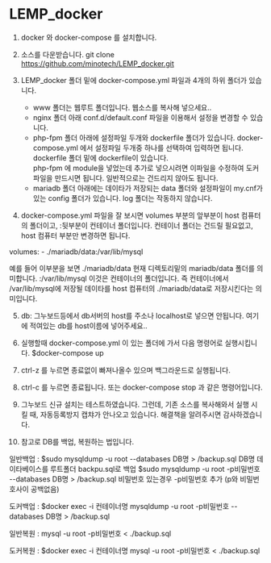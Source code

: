 # LEMP_docker

1. docker 와 docker-compose 를 설치합니다.

2. 소스를 다운받습니다. git clone https://github.com/minotech/LEMP_docker.git 

3. LEMP_docker 폴더 밑에 docker-compose.yml 파일과 4개의 하위 폴더가 있습니다.

   - www 폴더는 웹루트 폴더입니다. 웹소스를 복사해 넣으세요..
   - nginx 폴더 아래 conf.d/default.conf 파일을 이용해서 설정을 변경할 수 있습니다. 
   - php-fpm 폴더 아래에 설정파일 두개와 dockerfile 폴더가 있습니다. 
     docker-compose.yml 에서 설정파일 두개중 하나를 선택하여 입력하면 됩니다.
     dockerfile 폴더 밑에 dockerfile이 있습니다.  
     php-fpm 에 module을 넣었는데 추가로 넣으시려면 이파일을 수정하여 도커파일을 만드시면 됩니다. 일반적으로는 건드리지 않아도 됩니다.
   - mariadb 폴더 아래에는 데이타가 저장되는 data 폴더와 설정파일이 my.cnf가 있는 config 폴더가 있습니다.
     log 폴더는 작동하지 않습니다.
     
4. docker-compose.yml 파일을 잘 보시면 volumes 부분의 앞부분이 host 컴퓨터의 폴더이고, :뒷부분이 컨테이너 폴더입니다.
   컨테이너 폴더는 건드릴 필요없고, host 컴퓨터 부분만 변경하면 됩니다.
  
  volumes:
              - ./mariadb/data:/var/lib/mysql
              
  예를 들어 이부분을 보면 ./mariadb/data 현재 디렉토리밑의 mariadb/data 폴더를 의미합니다. :/var/lib/mysql 이것은 컨테이너의 폴더입니다.
  즉 컨테이너에서 /var/lib/mysql에 저장될 데이타를 host 컴퓨터의 ./mariadb/data로 저장시킨다는 의미입니다.
  
5. db: 그누보드등에서 db서버의 host를 주소나 localhost로 넣으면 안됩니다. 여기에 적여있는 db를 host이름에 넣어주세요..

6. 실행할때 docker-compose.yml 이 있는 폴더에 가서 다음 명령어로 실행시킵니다.
    $docker-compose up 

7. ctrl-z 를 누르면 종료없이 빠져나올수 있으며 백그라운드로 실행됩니다.

8. ctrl-c 를 누르면 종료됩니다. 또는 docker-compose stop 과 같은 명령어입니다.

9. 그누보드 신규 설치는 테스트하였습니다. 그런데, 기존 소스를 복사해와서 실행 시킬 때, 자동등록방지 캡챠가 안나오고 있습니다. 
   해결책을 알려주시면 감사하겠습니다.
   
   
10. 참고로 DB를 백업, 복원하는 법입니다.

   일반백업 : $sudo mysqldump -u root --databases DB명 > /backup.sql      DB명 데이타베이스를 루트폴더 backpu.sql로 백업 
             $sudo mysqldump -u root -p비밀번호 --databases DB명 > /backup.sql   비밀번호 있는경우 -p비밀번호 추가 (p와 비밀번호사이 공백없음)

   도커백업 : $docker exec -i 컨테이너명  mysqldump -u root -p비밀번호  --databases DB명 > /backup.sql 
   
   일반복원 : mysql -u root -p비밀번호  < ./backup.sql
   
   도커복원 : $docker exec -i 컨테이너명  mysql -u root -p비밀번호  < ./backup.sql
